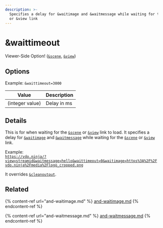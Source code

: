 ```yaml
---
description: >-
  Specifies a delay for &waitimage and &waitmessage while waiting for the &scene
  or &view link
---
```


# \&waittimeout

Viewer-Side Option! ([`&scene`](../view-parameters/scene.md), [`&view`](../view-parameters/view.md))

## Options

Example: `&waittimeout=3000`

| Value           | Description |
| --------------- | ----------- |
| (integer value) | Delay in ms |

## Details

This is for when waiting for the [`&scene`](../view-parameters/scene.md) or [`&view`](../view-parameters/view.md) link to load. It specifies a delay for [`&waitimage`](and-waitimage.md) and [`&waitmessage`](and-waitmessage.md) while waiting for the [`&scene`](../view-parameters/scene.md) or [`&view`](../view-parameters/view.md) link.

Example:\
[`https://vdo.ninja/?view=streamid&waitmessage=hello&waittimeout=0&waitimage=https%3A%2F%2Fvdo.ninja%2Fmedia%2Flogo_cropped.png`](https://vdo.ninja/?view=streamid\&waitmessage=hello\&waittimeout=0\&waitimage=https%3A%2F%2Fvdo.ninja%2Fmedia%2Flogo\_cropped.png)

It overrides [`&cleanoutput`](../design-parameters/cleanoutput.md).

## Related

{% content-ref url="and-waitimage.md" %}
[and-waitimage.md](and-waitimage.md)
{% endcontent-ref %}

{% content-ref url="and-waitmessage.md" %}
[and-waitmessage.md](and-waitmessage.md)
{% endcontent-ref %}
